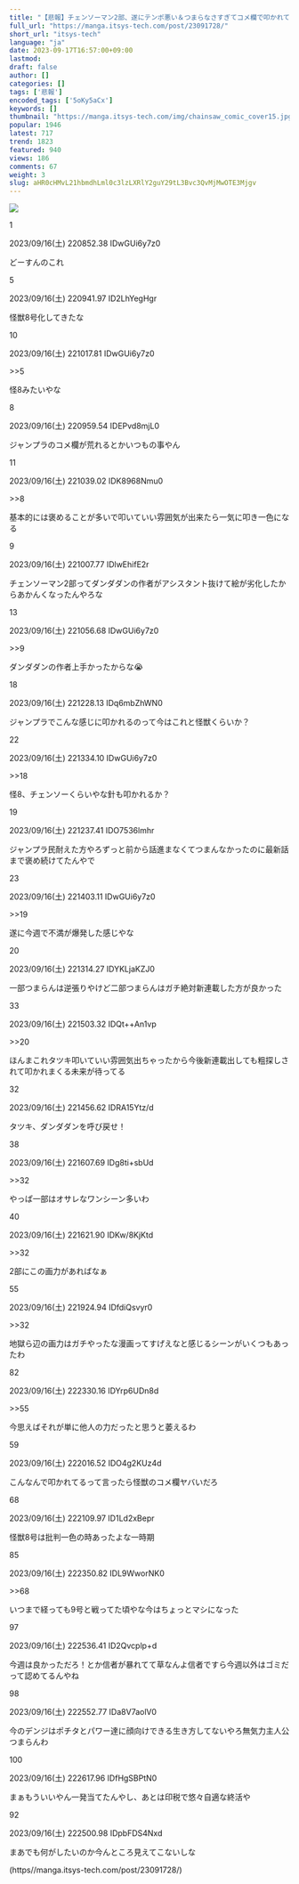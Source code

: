 ```yaml
---
title: "【悲報】チェンソーマン2部、遂にテンポ悪い＆つまらなさすぎてコメ欄で叩かれてしまう"
full_url: "https://manga.itsys-tech.com/post/23091728/"
short_url: "itsys-tech"
language: "ja"
date: 2023-09-17T16:57:00+09:00
lastmod: 
draft: false
author: []
categories: []
tags: ['悲報']
encoded_tags: ['5oKy5aCx']
keywords: []
thumbnail: "https://manga.itsys-tech.com/img/chainsaw_comic_cover15.jpg"
popular: 1946
latest: 717
trend: 1823
featured: 940
views: 186
comments: 67
weight: 3
slug: aHR0cHMvL21hbmdhLml0c3lzLXRlY2guY29tL3Bvc3QvMjMwOTE3Mjgv
---
```


![](https://manga.itsys-tech.com/img/chainsaw_comic_cover15.jpg)

<div><p class='t_h'>1 <p>2023/09/16(土) 220852.38 IDwGUi6y7z0</p></p><blockquote class='imgur-embed-pub'></blockquote><p>どーすんのこれ</p><p class='t_h'>5 <p>2023/09/16(土) 220941.97 ID2LhYegHgr</p></p><p class='t_b'>怪獣8号化してきたな</p><p class='t_h t_i'>10 <p>2023/09/16(土) 221017.81 IDwGUi6y7z0</p></p><p class='t_b t_i'><p class='anchor'>>>5</p>怪8みたいやな</p><p class='t_h'>8 <p>2023/09/16(土) 220959.54 IDEPvd8mjL0</p></p><p class='t_b'>ジャンプラのコメ欄が荒れるとかいつもの事やん</p><p class='t_h t_i'>11 <p>2023/09/16(土) 221039.02 IDK8968Nmu0</p></p><p class='t_b t_i'><p class='anchor'>>>8</p>基本的には褒めることが多いで叩いていい雰囲気が出来たら一気に叩き一色になる</p><p class='t_h'>9 <p>2023/09/16(土) 221007.77 IDlwEhifE2r</p></p><p class='t_b'>チェンソーマン2部ってダンダダンの作者がアシスタント抜けて絵が劣化したからあかんくなったんやろな</p><p class='t_h t_i'>13 <p>2023/09/16(土) 221056.68 IDwGUi6y7z0</p></p><p class='t_b t_i'><p class='anchor'>>>9</p>ダンダダンの作者上手かったからな😭</p><p class='t_h'>18 <p>2023/09/16(土) 221228.13 IDq6mbZhWN0</p></p><p class='t_b'>ジャンプラでこんな感じに叩かれるのって今はこれと怪獣くらいか？</p><p class='t_h t_i'>22 <p>2023/09/16(土) 221334.10 IDwGUi6y7z0</p></p><p class='t_b t_i'><p class='anchor'>>>18</p>怪8、チェンソーくらいやな針も叩かれるか？</p><p class='t_h'>19 <p>2023/09/16(土) 221237.41 IDO7536lmhr</p></p><p class='t_b'>ジャンプラ民耐えた方やろずっと前から話進まなくてつまんなかったのに最新話まで褒め続けてたんやで</p><p class='t_h t_i'>23 <p>2023/09/16(土) 221403.11 IDwGUi6y7z0</p></p><p class='t_b t_i'><p class='anchor'>>>19</p>遂に今週で不満が爆発した感じやな</p><p class='t_h'>20 <p>2023/09/16(土) 221314.27 IDYKLjaKZJ0</p></p><p class='t_b'>一部つまらんは逆張りやけど二部つまらんはガチ絶対新連載した方が良かった</p><p class='t_h t_i'>33 <p>2023/09/16(土) 221503.32 IDQt++An1vp</p></p><p class='t_b t_i'><p class='anchor'>>>20</p>ほんまこれタツキ叩いていい雰囲気出ちゃったから今後新連載出しても粗探しされて叩かれまくる未来が待ってる</p><p class='t_h'>32 <p>2023/09/16(土) 221456.62 IDRA15Ytz/d</p></p><blockquote class='imgur-embed-pub'></blockquote><blockquote class='imgur-embed-pub'></blockquote><blockquote class='imgur-embed-pub'></blockquote><blockquote class='imgur-embed-pub'></blockquote><blockquote class='imgur-embed-pub'></blockquote><blockquote class='imgur-embed-pub'></blockquote><blockquote class='imgur-embed-pub'></blockquote><p>タツキ、ダンダダンを呼び戻せ！</p><p class='t_h t_i'>38 <p>2023/09/16(土) 221607.69 IDg8ti+sbUd</p></p><p class='t_b t_i'><p class='anchor'>>>32</p>やっぱ一部はオサレなワンシーン多いわ</p><p class='t_h t_i'>40 <p>2023/09/16(土) 221621.90 IDKw/8KjKtd</p></p><p class='t_b t_i'><p class='anchor'>>>32</p>2部にこの画力があればなぁ</p><p class='t_h t_i'>55 <p>2023/09/16(土) 221924.94 IDfdiQsvyr0</p></p><p class='t_b t_i'><p class='anchor'>>>32</p>地獄ら辺の画力はガチやったな漫画ってすげえなと感じるシーンがいくつもあったわ</p><p class='t_h t_i'>82 <p>2023/09/16(土) 222330.16 IDYrp6UDn8d</p></p><p class='t_b t_i'><p class='anchor'>>>55</p>今思えばそれが単に他人の力だったと思うと萎えるわ</p><p class='t_h'>59 <p>2023/09/16(土) 222016.52 IDO4g2KUz4d</p></p><p class='t_b'>こんなんで叩かれてるって言ったら怪獣のコメ欄ヤバいだろ</p><p class='t_h'>68 <p>2023/09/16(土) 222109.97 ID1Ld2xBepr</p></p><p class='t_b'>怪獣8号は批判一色の時あったよな一時期</p><p class='t_h t_i'>85 <p>2023/09/16(土) 222350.82 IDL9WworNK0</p></p><p class='t_b t_i'><p class='anchor'>>>68</p>いつまで経っても9号と戦ってた頃やな今はちょっとマシになった</p><p class='t_h'>97 <p>2023/09/16(土) 222536.41 ID2Qvcplp+d</p></p><p class='t_b'>今週は良かっただろ！とか信者が暴れてて草なんよ信者ですら今週以外はゴミだって認めてるんやね</p><p class='t_h'>98 <p>2023/09/16(土) 222552.77 IDa8V7aolV0</p></p><p class='t_b'>今のデンジはポチタとパワー達に顔向けできる生き方してないやろ無気力主人公つまらんわ</p><p class='t_h'>100 <p>2023/09/16(土) 222617.96 IDfHgSBPtN0</p></p><p class='t_b'>まぁもういいやん一発当てたんやし、あとは印税で悠々自適な終活や</p><p class='t_h'>92 <p>2023/09/16(土) 222500.98 IDpbFDS4Nxd</p></p><p class='t_b'>まあでも何がしたいのか今んところ見えてこないしな</p></div>

(https//manga.itsys-tech.com/post/23091728/)
